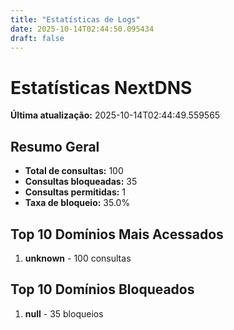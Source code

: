 ```yaml
---
title: "Estatísticas de Logs"
date: 2025-10-14T02:44:50.095434
draft: false
---
```

# Estatísticas NextDNS
**Última atualização:** 2025-10-14T02:44:49.559565
## Resumo Geral
- **Total de consultas:** 100
- **Consultas bloqueadas:** 35
- **Consultas permitidas:** 1
- **Taxa de bloqueio:** 35.0%
## Top 10 Domínios Mais Acessados
1. **unknown** - 100 consultas

## Top 10 Domínios Bloqueados

1. **null** - 35 bloqueios
